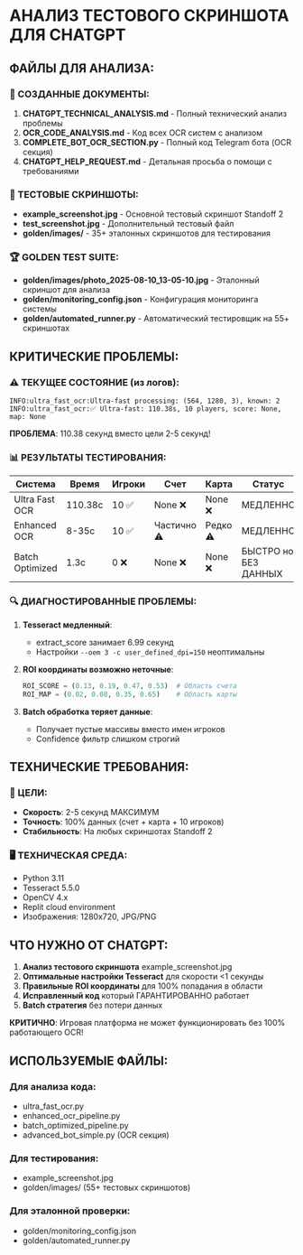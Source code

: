 # АНАЛИЗ ТЕСТОВОГО СКРИНШОТА ДЛЯ CHATGPT

## ФАЙЛЫ ДЛЯ АНАЛИЗА:

### 📄 СОЗДАННЫЕ ДОКУМЕНТЫ:
1. **CHATGPT_TECHNICAL_ANALYSIS.md** - Полный технический анализ проблемы
2. **OCR_CODE_ANALYSIS.md** - Код всех OCR систем с анализом 
3. **COMPLETE_BOT_OCR_SECTION.py** - Полный код Telegram бота (OCR секция)
4. **CHATGPT_HELP_REQUEST.md** - Детальная просьба о помощи с требованиями

### 📸 ТЕСТОВЫЕ СКРИНШОТЫ:
- **example_screenshot.jpg** - Основной тестовый скриншот Standoff 2
- **test_screenshot.jpg** - Дополнительный тестовый файл
- **golden/images/** - 35+ эталонных скриншотов для тестирования

### 🏆 GOLDEN TEST SUITE:
- **golden/images/photo_2025-08-10_13-05-10.jpg** - Эталонный скриншот для анализа
- **golden/monitoring_config.json** - Конфигурация мониторинга системы
- **golden/automated_runner.py** - Автоматический тестировщик на 55+ скриншотах

## КРИТИЧЕСКИЕ ПРОБЛЕМЫ:

### ⚠️ ТЕКУЩЕЕ СОСТОЯНИЕ (из логов):
```
INFO:ultra_fast_ocr:Ultra-fast processing: (564, 1280, 3), known: 2
INFO:ultra_fast_ocr:✅ Ultra-fast: 110.38s, 10 players, score: None, map: None
```

**ПРОБЛЕМА**: 110.38 секунд вместо цели 2-5 секунд!

### 📊 РЕЗУЛЬТАТЫ ТЕСТИРОВАНИЯ:

| Система | Время | Игроки | Счет | Карта | Статус |
|---------|-------|--------|------|-------|--------|
| Ultra Fast OCR | 110.38с | 10 ✅ | None ❌ | None ❌ | МЕДЛЕННО |
| Enhanced OCR | 8-35с | 10 ✅ | Частично ⚠️ | Редко ⚠️ | МЕДЛЕННО |  
| Batch Optimized | 1.3с | 0 ❌ | None ❌ | None ❌ | БЫСТРО но БЕЗ ДАННЫХ |

### 🔍 ДИАГНОСТИРОВАННЫЕ ПРОБЛЕМЫ:

1. **Tesseract медленный**: 
   - extract_score занимает 6.99 секунд
   - Настройки `--oem 3 -c user_defined_dpi=150` неоптимальны

2. **ROI координаты возможно неточные**:
   ```python
   ROI_SCORE = (0.13, 0.19, 0.47, 0.53)  # Область счета
   ROI_MAP = (0.02, 0.08, 0.35, 0.65)    # Область карты
   ```

3. **Batch обработка теряет данные**:
   - Получает пустые массивы вместо имен игроков
   - Confidence фильтр слишком строгий

## ТЕХНИЧЕСКИЕ ТРЕБОВАНИЯ:

### 🎯 ЦЕЛИ:
- **Скорость**: 2-5 секунд МАКСИМУМ
- **Точность**: 100% данных (счет + карта + 10 игроков) 
- **Стабильность**: На любых скриншотах Standoff 2

### 🖥️ ТЕХНИЧЕСКАЯ СРЕДА:
- Python 3.11
- Tesseract 5.5.0
- OpenCV 4.x
- Replit cloud environment
- Изображения: 1280x720, JPG/PNG

## ЧТО НУЖНО ОТ CHATGPT:

1. **Анализ тестового скриншота** example_screenshot.jpg
2. **Оптимальные настройки Tesseract** для скорости <1 секунды
3. **Правильные ROI координаты** для 100% попадания в области
4. **Исправленный код** который ГАРАНТИРОВАННО работает
5. **Batch стратегия** без потери данных

**КРИТИЧНО**: Игровая платформа не может функционировать без 100% работающего OCR!

## ИСПОЛЬЗУЕМЫЕ ФАЙЛЫ:

### Для анализа кода:
- ultra_fast_ocr.py
- enhanced_ocr_pipeline.py  
- batch_optimized_pipeline.py
- advanced_bot_simple.py (OCR секция)

### Для тестирования:
- example_screenshot.jpg
- golden/images/ (55+ тестовых скриншотов)

### Для эталонной проверки:
- golden/monitoring_config.json
- golden/automated_runner.py